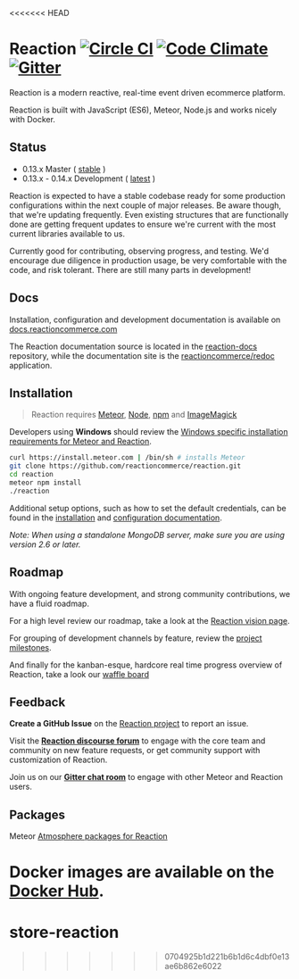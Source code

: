 <<<<<<< HEAD
# Reaction [![Circle CI](https://circleci.com/gh/reactioncommerce/reaction.svg?style=svg)](https://circleci.com/gh/reactioncommerce/reaction) [![Code Climate](https://codeclimate.com/github/reactioncommerce/reaction/badges/gpa.svg)](https://codeclimate.com/github/reactioncommerce/reaction) [![Gitter](https://badges.gitter.im/JoinChat.svg)](https://gitter.im/reactioncommerce/reaction?utm_source=badge&utm_medium=badge&utm_campaign=pr-badge&utm_content=badge)

Reaction is a modern reactive, real-time event driven ecommerce platform.

Reaction is built with JavaScript (ES6), Meteor, Node.js and works nicely with Docker.

## Status

- 0.13.x Master ( [stable](https://github.com/reactioncommerce/reaction/tree/master) )
- 0.13.x - 0.14.x Development ( [latest](https://github.com/reactioncommerce/reaction/tree/development) )

Reaction is expected to have a stable codebase ready for some production configurations within the next couple of major releases. Be aware though, that we're updating frequently. Even existing structures that are functionally done are getting frequent updates to ensure we're current with the most current libraries available to us.

Currently good for contributing, observing progress, and testing. We'd encourage due diligence in production usage, be very comfortable with the code, and risk tolerant. There are still many parts in development!

## Docs

Installation, configuration and development documentation is available on [docs.reactioncommerce.com](https://docs.reactioncommerce.com/)

The Reaction documentation source is located in the [reaction-docs](https://github.com/reactioncommerce/reaction-docs) repository, while the documentation site is the [reactioncommerce/redoc](https://github.com/reactioncommerce/redoc) application.

## Installation

> Reaction requires [Meteor](https://www.meteor.com/install), [Node](http://nodejs.org/), [npm](https://www.npmjs.com/) and [ImageMagick](http://www.imagemagick.org/script/binary-releases.php)

Developers using **Windows** should review the [Windows specific installation requirements for Meteor and Reaction](https://docs.reactioncommerce.com/reaction-docs/development/requirements).

```bash
curl https://install.meteor.com | /bin/sh # installs Meteor
git clone https://github.com/reactioncommerce/reaction.git
cd reaction
meteor npm install
./reaction
```

Additional setup options, such as how to set the default credentials, can be found in the [installation](https://docs.reactioncommerce.com/reaction-docs/development/installation) and [configuration documentation](https://docs.reactioncommerce.com/reaction-docs/development/configuration).

_Note: When using a standalone MongoDB server, make sure you are using version 2.6 or later._

## Roadmap

With ongoing feature development, and strong community contributions, we have a fluid roadmap.

For a high level review our roadmap, take a look at the [Reaction vision page](http://reactioncommerce.com/vision).

For grouping of development channels by feature, review the [project milestones](https://github.com/reactioncommerce/reaction/milestones).

And finally for the kanban-esque, hardcore real time progress overview of Reaction, take a look our [waffle board](https://waffle.io/reactioncommerce/reaction)

## Feedback

**Create a GitHub Issue** on the [Reaction project](https://github.com/reactioncommerce/reaction) to report an issue.

Visit the **[Reaction discourse forum](http://discourse.reactioncommerce.com/)** to engage with the core team and community on new feature requests, or get community support with customization of Reaction.

Join us on our **[Gitter chat room](https://gitter.im/reactioncommerce/reaction)** to engage with other Meteor and Reaction users.

## Packages

Meteor [Atmosphere packages for Reaction](https://atmospherejs.com/?q=reaction)

Docker images are available on the [Docker Hub](https://hub.docker.com/u/reactioncommerce/).
=======
# store-reaction
>>>>>>> 0704925b1d221b6b1d6c4dbf0e13ae6b862e6022
